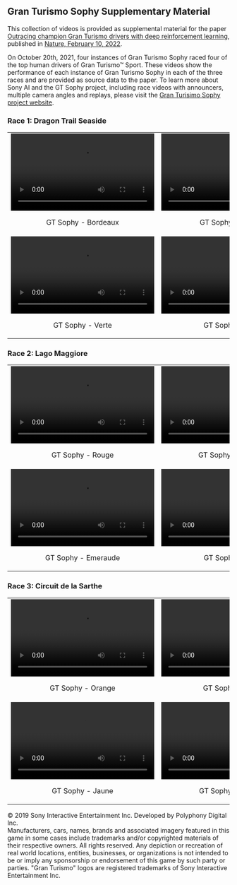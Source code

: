 ## Gran Turismo Sophy Supplementary Material

This collection of videos is provided as supplemental material for the paper [Outracing champion Gran Turismo drivers with deep reinforcement learning](https://www.nature.com/articles/s41586-021-04357-7), published in [Nature, February 10, 2022](https://www.nature.com/nature/volumes/602/issues/7896).

On October 20th, 2021, four instances of Gran Turismo Sophy raced four of the top human drivers of Gran Turismo™ Sport. These videos show the performance of each instance of Gran Turismo Sophy in each of the three races and are provided as source data to the paper. To learn more about Sony AI and the GT Sophy project, including race videos with announcers, multiple camera angles and replays, please visit the [Gran Turisimo Sophy project website](https://www.gran-turismo.com/world/gran-turismo-sophy/).


### Race 1: Dragon Trail Seaside

<table>
    <tr>
        <td>
          <video controls preload=metadata width="325" height="175">
            <source src="https://media.githubusercontent.com/media/SonyAI/gt_sophy_public/main/2021-10-21-RACE_TOGETHER-Seaside-01_Bordeaux.mp4" type="video/mp4">
          </video><p style="text-align:center;">GT Sophy - Bordeaux</p>
        </td>
        <td>
          <video controls preload=metadata width="325" height="175">
            <source src="https://media.githubusercontent.com/media/SonyAI/gt_sophy_public/main/2021-10-21-RACE_TOGETHER-Seaside-03_Violette.mp4" type="video/mp4">
            </video><p style="text-align:center;">GT Sophy - Violette</p>
        </td>
    </tr>
    <tr>
    <td>
      <video controls preload=metadata width="325" height="175">
        <source src="https://media.githubusercontent.com/media/SonyAI/gt_sophy_public/main/2021-10-21-RACE_TOGETHER-Seaside-05_Verte.mp4" type="video/mp4">
        </video><p style="text-align:center;">GT Sophy - Verte</p>
    </td>
    <td>
      <video controls preload=metadata width="325" height="175">
        <source src="https://media.githubusercontent.com/media/SonyAI/gt_sophy_public/main/2021-10-21-RACE_TOGETHER-Seaside-07_Noire.mp4" type="video/mp4">
        </video><p style="text-align:center;">GT Sophy - Noire</p>
    </td>
    </tr>
</table>



### Race 2: Lago Maggiore

<table>
    <tr>
        <td>
          <video controls preload=metadata width="325" height="175">
            <source src="https://media.githubusercontent.com/media/SonyAI/gt_sophy_public/main/2021-10-21-RACE_TOGETHER-Maggiore-01_Rouge.mp4" type="video/mp4">
          </video><p style="text-align:center;">GT Sophy - Rouge</p>
        </td>
        <td>
          <video controls preload=metadata width="325" height="175">
            <source src="https://media.githubusercontent.com/media/SonyAI/gt_sophy_public/main/2021-10-21-RACE_TOGETHER-Maggiore-03_Lavande.mp4" type="video/mp4">
            </video><p style="text-align:center;">GT Sophy - Lavande</p>
        </td>
    </tr>
    <tr>
    <td>
      <video controls preload=metadata width="325" height="175">
        <source src="https://media.githubusercontent.com/media/SonyAI/gt_sophy_public/main/2021-10-21-RACE_TOGETHER-Maggiore-05_Emeraude.mp4" type="video/mp4">
        </video><p style="text-align:center;">GT Sophy - Emeraude</p>
    </td>
    <td>
      <video controls preload=metadata width="325" height="175">
        <source src="https://media.githubusercontent.com/media/SonyAI/gt_sophy_public/main/2021-10-21-RACE_TOGETHER-Maggiore-07_Grise.mp4" type="video/mp4">
        </video><p style="text-align:center;">GT Sophy - Grise</p>
    </td>
    </tr>
</table>


### Race 3: Circuit de la Sarthe

<table>
    <tr>
        <td>
          <video controls preload=metadata width="325" height="175">
            <source src="https://media.githubusercontent.com/media/SonyAI/gt_sophy_public/main/2021-10-21-RACE_TOGETHER-Sarthe_1-01_Orange.mp4" type="video/mp4">
          </video><p style="text-align:center;">GT Sophy - Orange</p>
        </td>
        <td>
          <video controls preload=metadata width="325" height="175">
            <source src="https://media.githubusercontent.com/media/SonyAI/gt_sophy_public/main/2021-10-21-RACE_TOGETHER-Sarthe_1-03_Bleue.mp4" type="video/mp4">
            </video><p style="text-align:center;">GT Sophy - Bleue</p>
        </td>
    </tr>
    <tr>
    <td>
      <video controls preload=metadata width="325" height="175">
        <source src="https://media.githubusercontent.com/media/SonyAI/gt_sophy_public/main/2021-10-21-RACE_TOGETHER-Sarthe_1-05_Jaune.mp4" type="video/mp4">
        </video><p style="text-align:center;">GT Sophy - Jaune</p>
    </td>
    <td>
      <video controls preload=metadata width="325" height="175">
        <source src="https://media.githubusercontent.com/media/SonyAI/gt_sophy_public/main/2021-10-21-RACE_TOGETHER-Sarthe_1-07_Blanche.mp4" type="video/mp4">
        </video><p style="text-align:center;">GT Sophy - Blanche</p>
    </td>
    </tr>
</table>


<footer>
 <p>© 2019 Sony Interactive Entertainment Inc. Developed by Polyphony Digital Inc.<br>
Manufacturers, cars, names, brands and associated imagery featured in this game in some cases include trademarks and/or copyrighted materials of their respective owners. All rights reserved. Any depiction or recreation of real world locations, entities, businesses, or organizations is not intended to be or imply any sponsorship or endorsement of this game by such party or parties. "Gran Turismo" logos are registered trademarks of Sony Interactive Entertainment Inc.</p>
</footer>
